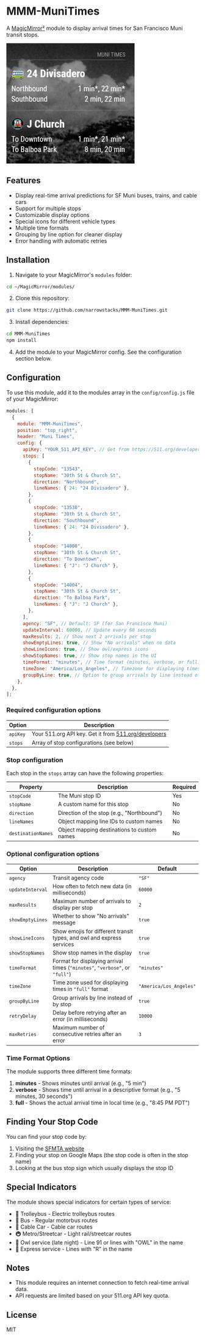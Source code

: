 # MMM-MuniTimes

A [MagicMirror²](https://github.com/MichMich/MagicMirror) module to display arrival times for San Francisco Muni transit stops.

![Example of MMM-MuniTimes](example.png)

## Features

- Display real-time arrival predictions for SF Muni buses, trains, and cable cars
- Support for multiple stops
- Customizable display options
- Special icons for different vehicle types
- Multiple time formats
- Grouping by line option for cleaner display
- Error handling with automatic retries

## Installation

1. Navigate to your MagicMirror's `modules` folder:

```bash
cd ~/MagicMirror/modules/
```

2. Clone this repository:

```bash
git clone https://github.com/narrowstacks/MMM-MuniTimes.git
```

3. Install dependencies:

```bash
cd MMM-MuniTimes
npm install
```

4. Add the module to your MagicMirror config. See the configuration section below.

## Configuration

To use this module, add it to the modules array in the `config/config.js` file of your MagicMirror:

```javascript
modules: [
  {
    module: "MMM-MuniTimes",
    position: "top_right",
    header: "Muni Times",
    config: {
      apiKey: "YOUR_511_API_KEY", // Get from https://511.org/developers/
      stops: [
        {
          stopCode: "13543",
          stopName: "30th St & Church St",
          direction: "Northbound",
          lineNames: { 24: "24 Divisadero" },
        },
        {
          stopCode: "13538",
          stopName: "30th St & Church St",
          direction: "Southbound",
          lineNames: { 24: "24 Divisadero" },
        },
        {
          stopCode: "14000",
          stopName: "30th St & Church St",
          direction: "To Downtown",
          lineNames: { "J": "J Church" },
        },
        {
          stopCode: "14004",
          stopName: "30th St & Church St",
          direction: "To Balboa Park",
          lineNames: { "J": "J Church" },
        },
      ],
      agency: "SF", // Default: SF (for San Francisco Muni)
      updateInterval: 60000, // Update every 60 seconds
      maxResults: 2, // Show next 2 arrivals per stop
      showEmptyLines: true, // Show "No arrivals" when no data
      showLineIcons: true, // Show owl/express icons
      showStopNames: true, // Show stop names in the UI
      timeFormat: "minutes", // Time format (minutes, verbose, or full)
      timeZone: "America/Los_Angeles", // Timezone for displaying times
      groupByLine: true, // Option to group arrivals by line instead of stop
    },
  },
];
```

### Required configuration options

| Option   | Description                                                                         |
| -------- | ----------------------------------------------------------------------------------- |
| `apiKey` | Your 511.org API key. Get it from [511.org/developers](https://511.org/developers/) |
| `stops`  | Array of stop configurations (see below)                                            |

### Stop configuration

Each stop in the `stops` array can have the following properties:

| Property           | Description                                 | Required |
| ------------------ | ------------------------------------------- | -------- |
| `stopCode`         | The Muni stop ID                            | Yes      |
| `stopName`         | A custom name for this stop                 | No       |
| `direction`        | Direction of the stop (e.g., "Northbound")  | No       |
| `lineNames`        | Object mapping line IDs to custom names     | No       |
| `destinationNames` | Object mapping destinations to custom names | No       |

### Optional configuration options

| Option           | Description                                                                 | Default                 |
| ---------------- | --------------------------------------------------------------------------- | ----------------------- |
| `agency`         | Transit agency code                                                         | `"SF"`                  |
| `updateInterval` | How often to fetch new data (in milliseconds)                               | `60000`                 |
| `maxResults`     | Maximum number of arrivals to display per stop                              | `2`                     |
| `showEmptyLines` | Whether to show "No arrivals" message                                       | `true`                  |
| `showLineIcons`  | Show emojis for different transit types, and owl and express services       | `true`                  |
| `showStopNames`  | Show stop names in the display                                              | `true`                  |
| `timeFormat`     | Format for displaying arrival times (`"minutes"`, `"verbose"`, or `"full"`) | `"minutes"`             |
| `timeZone`       | Time zone used for displaying times in `"full"` format                      | `"America/Los_Angeles"` |
| `groupByLine`    | Group arrivals by line instead of by stop                                   | `true`                  |
| `retryDelay`     | Delay before retrying after an error (in milliseconds)                      | `10000`                 |
| `maxRetries`     | Maximum number of consecutive retries after an error                        | `3`                     |

### Time Format Options

The module supports three different time formats:

1. **minutes** - Shows minutes until arrival (e.g., "5 min")
2. **verbose** - Shows time until arrival in a descriptive format (e.g., "5 minutes, 30 seconds")
3. **full** - Shows the actual arrival time in local time (e.g., "8:45 PM PDT")

## Finding Your Stop Code

You can find your stop code by:

1. Visiting the [SFMTA website](https://www.sfmta.com/getting-around/muni/routes-stops)
2. Finding your stop on Google Maps (the stop code is often in the stop name)
3. Looking at the bus stop sign which usually displays the stop ID

## Special Indicators

The module shows special indicators for certain types of service:

- 🚎 Trolleybus - Electric trolleybus routes
- 🚌 Bus - Regular motorbus routes
- 🚟 Cable Car - Cable car routes
- 🚇 Metro/Streetcar - Light rail/streetcar routes
- 🦉 Owl service (late night) - Line 91 or lines with "OWL" in the name
- 🚀 Express service - Lines with "R" in the name

## Notes

- This module requires an internet connection to fetch real-time arrival data.
- API requests are limited based on your 511.org API key quota.

## License

MIT
